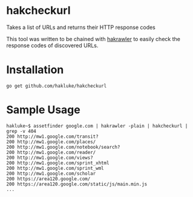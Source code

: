 # hakcheckurl
Takes a list of URLs and returns their HTTP response codes

This tool was written to be chained with [hakrawler](https://github.com/hakluke/hakrawler) to easily check the response codes of discovered URLs.

# Installation
```
go get github.com/hakluke/hakcheckurl
```

# Sample Usage
```
hakluke~$ assetfinder google.com | hakrawler -plain | hakcheckurl | grep -v 404
200 http://mw1.google.com/transit?
200 http://mw1.google.com/places/
200 http://mw1.google.com/notebook/search?
200 http://mw1.google.com/reader/
200 http://mw1.google.com/views?
200 http://mw1.google.com/sprint_xhtml
200 http://mw1.google.com/sprint_wml
200 http://mw1.google.com/scholar
200 https://area120.google.com/
200 https://area120.google.com/static/js/main.min.js
...
```
